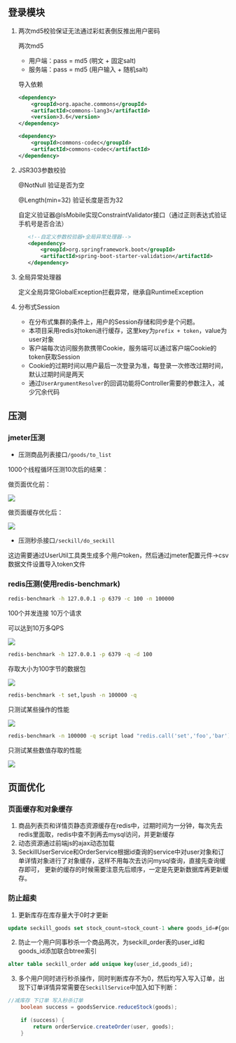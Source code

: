 ## 登录模块
1. 两次md5校验保证无法通过彩虹表倒反推出用户密码

    两次md5
    - 用户端：pass = md5 (明文 + 固定salt)
    - 服务端：pass = md5 (用户输入 + 随机salt)

    导入依赖
    ```xml
    <dependency>
        <groupId>org.apache.commons</groupId>
        <artifactId>commons-lang3</artifactId>
        <version>3.6</version>
    </dependency>
    
    <dependency>
        <groupId>commons-codec</groupId>
        <artifactId>commons-codec</artifactId>
    </dependency>
    
    ```

2. JSR303参数校验

    @NotNull 验证是否为空
    
    @Length(min=32) 验证长度是否为32
 
    自定义验证器@IsMobile实现ConstraintValidator接口（通过正则表达式验证手机号是否合法）
    
    ```xml
       <!--自定义参数校验器+全局异常处理器-->
       <dependency>
           <groupId>org.springframework.boot</groupId>
           <artifactId>spring-boot-starter-validation</artifactId>
       </dependency>
    ```

3. 全局异常处理器
   
   定义全局异常GlobalException拦截异常，继承自RuntimeException

4. 分布式Session

    - 在分布式集群的条件上，用户的Session存储和同步是个问题。
    - 本项目采用redis对token进行缓存，这里key为`prefix + token`，value为user对象
    - 客户端每次访问服务款携带Cookie，服务端可以通过客户端Cookie的token获取Session    
    - Cookie的过期时间以用户最后一次登录为准，每登录一次修改过期时间，默认过期时间是两天
    - 通过`UserArgumentResolver`的回调功能将Controller需要的参数注入，减少冗余代码
    
## 压测
### jmeter压测

- 压测商品列表接口`/goods/to_list`

1000个线程循环压测10次后的结果：

做页面优化前：

![](https://ws1.sinaimg.cn/large/73d640f7ly1fuqmauva7gj214d0663zh.jpg)

做页面缓存优化后：

![](https://ws1.sinaimg.cn/large/73d640f7ly1fuqmbwd33rj214h06575a.jpg)

- 压测秒杀接口`/seckill/do_seckill`

这边需要通过UserUtil工具类生成多个用户token，然后通过jmeter配置元件->csv数据文件设置导入token文件

### redis压测(使用redis-benchmark)
```bash
redis-benchmark -h 127.0.0.1 -p 6379 -c 100 -n 100000
```
100个并发连接 10万个请求

可以达到10万多QPS

![](https://ws1.sinaimg.cn/large/73d640f7ly1fuoqd1x9djj20dx0d4q4d.jpg)

```bash
redis-benchmark -h 127.0.0.1 -p 6379 -q -d 100
```
存取大小为100字节的数据包

![](https://ws1.sinaimg.cn/large/73d640f7ly1fuoqjm0jqpj20k40cj77e.jpg)

```bash
redis-benchmark -t set,lpush -n 100000 -q
```
只测试某些操作的性能

![](https://ws1.sinaimg.cn/large/73d640f7ly1fuoqn2n414j20b901h74e.jpg)


```bash
redis-benchmark -n 100000 -q script load "redis.call('set','foo','bar')"
```
只测试某些数值存取的性能

![](https://ws1.sinaimg.cn/large/73d640f7ly1fuoqpz3cikj20md00naa3.jpg)

## 页面优化

### 页面缓存和对象缓存
1. 商品列表页和详情页静态资源缓存在redis中，过期时间为一分钟，每次先去redis里面取，redis中查不到再去mysql访问，并更新缓存
2. 动态资源通过前端js的ajax动态加载
3. SeckillUserService和OrderService根据id查询的service中对user对象和订单详情对象进行了对象缓存，这样不用每次去访问mysql查询，直接先查询缓存即可，
更新的缓存的时候需要注意先后顺序，一定是先更新数据库再更新缓存。


### 防止超卖
1. 更新库存在库存量大于0时才更新

```sql
update seckill_goods set stock_count=stock_count-1 where goods_id=#{goodsId} and stock_count > 0
```

2. 防止一个用户同事秒杀一个商品两次，为seckill_order表的user_id和goods_id添加联合btree索引

```sql
alter table seckill_order add unique key(user_id,goods_id);
```

3. 多个用户同时进行秒杀操作，同时判断库存不为0，然后均写入写入订单，出现下订单详情异常需要在`SeckillService`中加入如下判断：

```java
//减库存 下订单 写入秒杀订单
    boolean success = goodsService.reduceStock(goods);
    
    if (success) {
        return orderService.createOrder(user, goods);
    }
```

